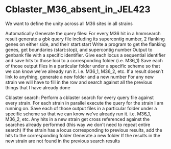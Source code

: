 # Cblaster_M36_absent_in_JEL423

We want to define the unity across all M36 sites in all strains

Automatically Generate the query files:
  For every M36 hit in a hmmsearch result generate a gbk query file including its supercontig number, 2 flanking genes on either side, and their      start:start
  Write a program to get the flanking genes, get boundaries (start:stop), and supercontig number
  	Output to genbank file with a specific identifier.
	Give each locus a sequential identifier and save hits to those loci to a corresponding folder (i.e. M36_1)
  Save each of those output files in a particular folder under a specific scheme so that we can know we’ve already run it. 
    i.e. M36_1, M36_2, etc.
	If a result doesn’t link to anything, generate a new folder and a new number 
	For any new strain we will have to fill in the row and search against all the previous things that I have already done


Cblaster search:
  Perform a cblaster search for every query file against every strain. 
  For each strain in parallel execute the query for the strain I am running on.
  Save each of those output files in a particular folder under a specific scheme so that we can know we’ve already run it. 
    i.e. M36_1, M36_2, etc.
  Any hits in a new strain get cross referenced against the searches already performed (this way we don't need to repeat entire search)
    If the strain has a locus corresponding to previous results, add the hits to the corresponding folder 
    Generate a new folder If the results in the new strain are not found in the previous search results
  
